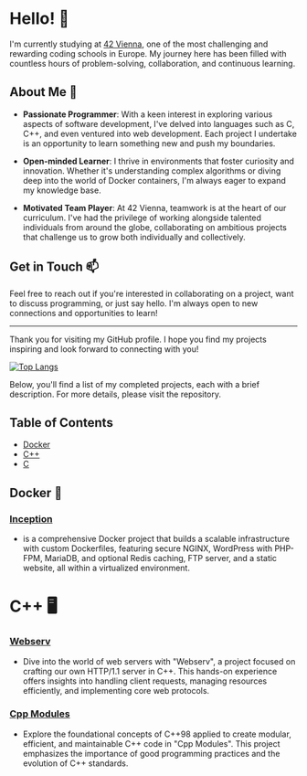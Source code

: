 # Hello! 👋

I'm currently studying at [42 Vienna](https://www.42vienna.com/), one of the most challenging and rewarding coding schools in Europe. My journey here has been filled with countless hours of problem-solving, collaboration, and continuous learning.

## About Me 🚀

- **Passionate Programmer**: With a keen interest in exploring various aspects of software development, I've delved into languages such as C, C++, and even ventured into web development. Each project I undertake is an opportunity to learn something new and push my boundaries.

- **Open-minded Learner**: I thrive in environments that foster curiosity and innovation. Whether it's understanding complex algorithms or diving deep into the world of Docker containers, I'm always eager to expand my knowledge base.

- **Motivated Team Player**: At 42 Vienna, teamwork is at the heart of our curriculum. I've had the privilege of working alongside talented individuals from around the globe, collaborating on ambitious projects that challenge us to grow both individually and collectively.
<!--
## My Projects 📁

Here, you'll find a collection of my projects, ranging from simple utilities to more complex applications. Each project is a testament to my learning journey, showcasing my growth as a programmer and my exploration of different technologies.

- **C/C++ Projects**: From implementing a custom standard library (`libft`) to creating a fractal generator (`fractol`), these projects highlight my foundational skills in C and C++.

- **Web Development**: My foray into web development includes building a web server (`webserver`) and experimenting with Docker for application deployment (`incubation-docker`).

- **Miscellaneous**: You'll also find projects like `get_next_line`, `ft_printf`, and `cub3D`, among others, reflecting my broad interests and the variety of challenges I enjoy tackling.
-->
## Get in Touch 📫

Feel free to reach out if you're interested in collaborating on a project, want to discuss programming, or just say hello. I'm always open to new connections and opportunities to learn!

---

Thank you for visiting my GitHub profile. I hope you find my projects inspiring and look forward to connecting with you!

[![Top Langs](https://github-readme-stats.vercel.app/api/top-langs/?username=windchaser-surf&layout=compact&langs_count=10&theme=radical)](https://github.com/windchaser-surf)

Below, you'll find a list of my completed projects, each with a brief description.
For more details, please visit the repository.

## Table of Contents

- [Docker](#docker)
- [C++](#cplusplus)
- [C](#c)

## Docker 🐋
### [Inception](https://github.com/windchaser-surf/inception.git)

- is a comprehensive Docker project that builds a scalable infrastructure with custom Dockerfiles, featuring secure NGINX, WordPress with PHP-FPM, MariaDB, and optional Redis caching, FTP server, and a static website, all within a virtualized environment.


# C++ 🖥️

### [Webserv](https://github.com/42Webserver/42-Vienna-Webserv.git)

- Dive into the world of web servers with "Webserv", a project focused on crafting our own HTTP/1.1 server in C++. This hands-on experience offers insights into handling client requests, managing resources efficiently, and implementing core web protocols.

### [Cpp Modules]()

- Explore the foundational concepts of C++98 applied to create modular, efficient, and maintainable C++ code in "Cpp Modules". This project emphasizes the importance of good programming practices and the evolution of C++ standards.
<!--
🌱 I’m currently learning at 42 Vienna
**windchaser-surf/windchaser-surf** is a ✨ _special_ ✨ repository because its `README.md` (this file) appears on your GitHub profile.

Here are some ideas to get you started:

- 🔭 I’m currently working on ...
- 👯 I’m looking to collaborate on ...
- 🤔 I’m looking for help with ...
- 💬 Ask me about ...
- 📫 How to reach me: ...
- 😄 Pronouns: ...
- ⚡ Fun fact: ...
-->
